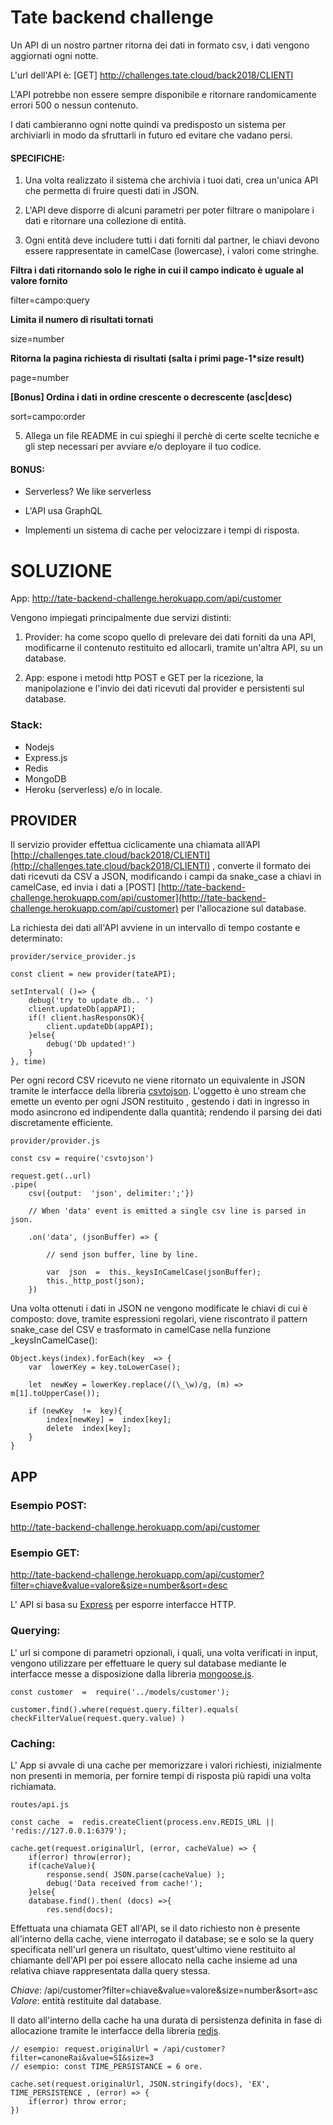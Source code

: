 # Tate backend challenge

  
Un API di un nostro partner ritorna dei dati in formato csv, i dati vengono aggiornati ogni notte.

L'url dell'API è: [GET] http://challenges.tate.cloud/back2018/CLIENTI

L'API potrebbe non essere sempre disponibile e ritornare randomicamente errori 500 o nessun contenuto.

I dati cambieranno ogni notte quindi va predisposto un sistema per archiviarli in modo da sfruttarli in futuro ed evitare che vadano persi.

  

#### SPECIFICHE:

1. Una volta realizzato il sistema che archivia i tuoi dati, crea un'unica API che permetta di fruire questi dati in JSON.

2. L'API deve disporre di alcuni parametri per poter filtrare o manipolare i dati e ritornare una collezione di entità.

3. Ogni entità deve includere tutti i dati forniti dal partner, le chiavi devono essere rappresentate in camelCase (lowercase), i valori come stringhe.

**Filtra i dati ritornando solo le righe in cui il campo indicato è uguale al valore fornito**

filter=campo:query

  

**Limita il numero di risultati tornati**

size=number

  

**Ritorna la pagina richiesta di risultati (salta i primi page-1*size result)**

page=number

  

**[Bonus] Ordina i dati in ordine crescente o decrescente (asc|desc)**

sort=campo:order

  

5. Allega un file README in cui spieghi il perchè di certe scelte tecniche e gli step necessari per avviare e/o deployare il tuo codice.

  

#### BONUS:

- Serverless? We like serverless

- L'API usa GraphQL

- Implementi un sistema di cache per velocizzare i tempi di risposta.

# SOLUZIONE

  
App: http://tate-backend-challenge.herokuapp.com/api/customer

Vengono impiegati principalmente due servizi distinti:

1. Provider: ha come scopo quello di prelevare dei dati forniti da una API, modificarne il contenuto restituito ed allocarli, tramite un'altra API, su un database.

2. App: espone i metodi http POST e GET per la ricezione, la manipolazione e l'invio dei dati ricevuti dal provider e persistenti sul database.
### Stack:

- Nodejs
- Express.js
- Redis
- MongoDB
- Heroku (serverless) e/o in locale.
## PROVIDER
Il servizio provider effettua ciclicamente una chiamata all’API [http://challenges.tate.cloud/back2018/CLIENTI](http://challenges.tate.cloud/back2018/CLIENTI) , converte il formato dei dati ricevuti da CSV a JSON, modificando i campi da snake_case a chiavi in camelCase, ed invia i dati a [POST] [http://tate-backend-challenge.herokuapp.com/api/customer](http://tate-backend-challenge.herokuapp.com/api/customer) per l'allocazione sul database.

La richiesta dei dati all'API avviene in un intervallo di tempo costante e determinato:

    provider/service_provider.js
    
    const client = new provider(tateAPI);
    
    setInterval( ()=> {
	    debug('try to update db.. ')
	    client.updateDb(appAPI);
	    if(! client.hasResponsOK){
		    client.updateDb(appAPI);
	    }else{
		    debug('Db updated!')
	    }
    }, time)

Per ogni record CSV ricevuto ne viene ritornato un equivalente in JSON tramite le interfacce della libreria [csvtojson](https://www.npmjs.com/package/csvtojson).  L'oggetto è uno stream che emette un evento per ogni JSON restituito , gestendo i dati in ingresso in modo asincrono ed indipendente dalla quantità; rendendo il parsing dei dati discretamente efficiente.

    provider/provider.js
    
    const csv = require('csvtojson')
    
    request.get(..url)
    .pipe(
	    csv({output:  'json', delimiter:';'})
	    
	    // When 'data' event is emitted a single csv line is parsed in json.
	    
	    .on('data', (jsonBuffer) => {
	    
		    // send json buffer, line by line.
		    
		    var  json  =  this._keysInCamelCase(jsonBuffer);
		    this._http_post(json);
	    })

    

Una volta ottenuti i dati in JSON ne vengono modificate le chiavi di cui è composto: dove, tramite espressioni regolari, viene riscontrato il pattern snake_case del CSV e trasformato in camelCase nella funzione _keysInCamelCase():
   
    Object.keys(index).forEach(key  => {
	    var  lowerKey = key.toLowerCase();
	    
	    let  newKey = lowerKey.replace(/(\_\w)/g, (m) =>  m[1].toUpperCase());
	    
	    if (newKey  !=  key){
		    index[newKey] =  index[key];
		    delete  index[key];
	    }
    }

## APP

### Esempio POST:
http://tate-backend-challenge.herokuapp.com/api/customer

### Esempio GET:
http://tate-backend-challenge.herokuapp.com/api/customer?filter=chiave&value=valore&size=number&sort=desc

L' API si basa su [Express](https://expressjs.com/it/) per esporre interfacce HTTP.



### Querying:
L' url si compone di parametri opzionali, i quali, una volta verificati in input, vengono utilizzare per effettuare le query sul database mediante le interfacce messe a disposizione dalla libreria [mongoose.js](https://mongoosejs.com/).

    const customer  =  require('../models/customer');
    
    customer.find().where(request.query.filter).equals( checkFilterValue(request.query.value) )


### Caching:

L' App si avvale di una cache per memorizzare i valori richiesti, inizialmente non presenti in memoria, per fornire tempi di risposta più rapidi una volta richiamata.

    routes/api.js
    
    const cache  =  redis.createClient(process.env.REDIS_URL || 'redis://127.0.0.1:6379');
    
    cache.get(request.originalUrl, (error, cacheValue) => {
	    if(error) throw(error);
	    if(cacheValue){
		    response.send( JSON.parse(cacheValue) );
		    debug('Data received from cache!');
	    }else{
	    database.find().then( (docs) =>{
		    res.send(docs);

Effettuata una chiamata GET all'API, se il dato richiesto non è presente all'interno della cache, viene interrogato il database; se e solo se la query specificata nell'url genera un risultato, quest'ultimo viene restituito al chiamante dell'API per poi essere allocato nella cache insieme ad una relativa chiave rappresentata dalla query stessa. 

*Chiave*: /api/customer?filter=chiave&value=valore&size=number&sort=asc
*Valore*: entità restituite dal database.

Il dato all'interno della cache ha una durata di persistenza definita in fase di allocazione tramite le interfacce della libreria [redis](https://www.npmjs.com/package/redis).

    // esempio: request.originalUrl = /api/customer?filter=canoneRai&value=SI&size=3 
    // esempio: const TIME_PERSISTANCE = 6 ore.
     
    cache.set(request.originalUrl, JSON.stringify(docs), 'EX', TIME_PERSISTENCE , (error) => {
	    if(error) throw error;
    })





